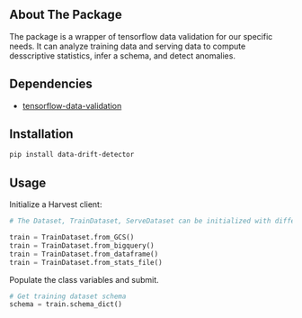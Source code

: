 ## About The Package
The package is a wrapper of tensorflow data validation for our specific needs.
It can analyze training data and serving data to compute desscriptive
statistics, infer a schema, and detect anomalies.

## Dependencies

* [tensorflow-data-validation](https://www.tensorflow.org/tfx/data_validation/get_started)


## Installation
```sh
pip install data-drift-detector
```
<!-- USAGE EXAMPLES -->
## Usage

Initialize a Harvest client:
```python
# The Dataset, TrainDataset, ServeDataset can be initialized with different methods.

train = TrainDataset.from_GCS()
train = TrainDataset.from_bigquery()
train = TrainDataset.from_dataframe()
train = TrainDataset.from_stats_file()
```

Populate the class variables and submit.
```python
# Get training dataset schema
schema = train.schema_dict()
```
